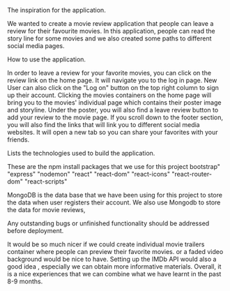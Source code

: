 The inspiration for the application.

We wanted to create a movie review application that people can leave a review for their favourite movies. In this application, people can read the story line for some movies and we also created some paths to different social media pages.

How to use the application.

In order to leave a review for your favorite movies, you can click on the review link on the home page. It will navigate you to the log in page. New User can also click on the "Log on" button on the top right column to sign up their account. Clicking the movies containers on the home page will bring you to the movies' individual page which contains their poster image and storyline. Under the poster, you will also find a leave review button to add your review to the movie page. If you scroll down to the footer section, you will also find the links that will link you to different social media websites. It will open a new tab so you can share your favorites with your friends.

Lists the technologies used to build the application.

These are the npm install packages that we use for this project bootstrap" "express" "nodemon" "react" "react-dom" "react-icons" "react-router-dom" "react-scripts"

MongoDB is the data base that we have been using for this project to store the data when user registers their account. We also use Mongodb to store the data for movie reviews,

Any outstanding bugs or unfinished functionality should be addressed before deployment.

It would be so much nicer if we could create individual movie trailers container where people can preview their favorite movies. or a faded video background would be nice to have. Setting up the IMDb API would also a good idea , especially we can obtain more informative materials. Overall, it is a nice experiences that we can combine what we have learnt in the past 8-9 months.

